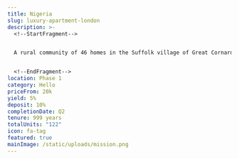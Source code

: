 ```yaml
---
title: Nigeria
slug: luxury-apartment-london
description: >-
  <!--StartFragment-->


  A rural community of 46 homes in the Suffolk village of Great Cornard, close to the picturesque market town Sudbury. Designed to be forever homes


  <!--EndFragment-->
location: Phase 1
category: Hello
priceFrom: 20k
yield: 5%
deposit: 10%
completionDate: Q2
tenure: 999 years
totalUnits: "122"
icon: fa-tag
featured: true
mainImage: /static/uploads/mission.png
---
```

